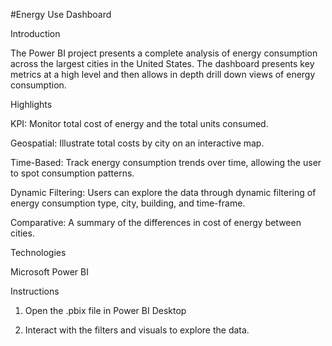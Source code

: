 #Energy Use Dashboard 

Introduction 

The Power BI project presents a complete analysis of energy consumption across the largest cities in the United States. The dashboard presents key metrics at a high level and then allows in depth drill down views of energy consumption. 

Highlights

KPI: Monitor total cost of energy and the total units consumed.

Geospatial: Illustrate total costs by city on an interactive map.

Time-Based: Track energy consumption trends over time, allowing the user to spot consumption patterns.

Dynamic Filtering: Users can explore the data through dynamic filtering of energy consumption type, city, building, and time-frame. 

Comparative: A summary of the differences in cost of energy between cities. 

Technologies

Microsoft Power BI 

Instructions

1. Open the .pbix file in Power BI Desktop 

2. Interact with the filters and visuals to explore the data.
